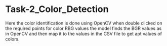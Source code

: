 # Task-2_Color_Detection

Here the color identification is done using OpenCV when double clicked on the required points for color RBG values the model finds the BGR values as in OpenCV and then map it to the values in the CSV file to get apt values of colors.
